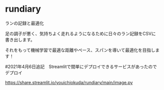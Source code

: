 # rundiary
ランの記録と最適化

足の調子が悪く、気持ちよく走れるようになるために日々のラン記録をCSVに書き出します。

それをもって機械学習で最適な距離やペース、スパンを導いて最適化を目指します！

#2021年4月6日追記　Streamlitで間単にデプロイできるサービスがあったのでデプロイ

https://share.streamlit.io/youichiokuda/rundiary/main/image.py
